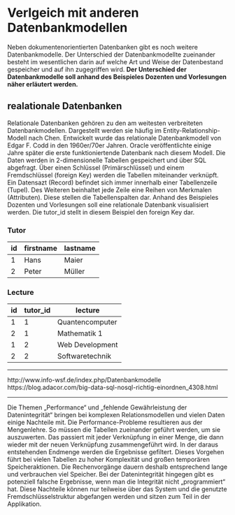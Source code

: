 # Verlgeich mit anderen Datenbankmodellen


Neben dokumentenorientierten Datenbanken gibt es noch weitere Datenbankmodelle. Der Unterschied der Datenbankmodellte zueinander besteht im wesentlichen darin auf welche Art und Weise der Datenbestand gespeicher und auf ihn zugegriffen wird. **Der Unterschied der Datenbankmodelle soll anhand des  Beispieles Dozenten und Vorlesungen näher erläutert werden.**

## realationale Datenbanken

Relationale Datenbanken gehören zu den am weitesten verbreiteten Datenbankmodellen. Dargestellt werden sie häufig im Entity-Relationship-Modell nach Chen. Entwickelt wurde das relationale Datenbankmodell von Edgar F. Codd in den 1960er/70er Jahren. Oracle veröffentlichte einige Jahre später die erste funktioniertende Datenbank nach diesem Modell. Die Daten werden in 2-dimensionelle Tabellen gespeichert und über SQL abgefragt. Über einen Schlüssel (Primärschlüssel) und einem Fremdschlüssel (foreign Key) werden die Tabellen miteinander verknüpft. Ein Datensazt (Record) befindet sich immer innerhalb einer Tabellenzeile (Tupel). Des Weiteren beinhaltet jede Zeile eine Reihen von Merkmalen (Attributen). Diese stellen die Tabellenspalten dar. Anhand des Beispieles Dozenten und Vorlesungen soll eine relationale Datenbank visualisiert werden. Die tutor_id stellt in diesem Beispiel den foreign Key dar.

### Tutor

| id | firstname	| lastname 	|
|----|----------	|------------	|
| 1  | Hans   	| Maier		|
| 2  | Peter	 	| Müller		|

### Lecture

| id | tutor_id	| lecture				|
|----|----------	|-------------------|
| 1  | 1  		| Quantencomputer  	|
| 2  | 1 			| Mathematik 1  		|
| 1  | 2  		| Web Development  	|
| 2  | 2 			| Softwaretechnik 	|



<hr>
http://www.info-wsf.de/index.php/Datenbankmodelle <br>
https://blog.adacor.com/big-data-sql-nosql-richtig-einordnen_4308.html

<hr>




Die Themen „Performance“ und „fehlende Gewährleistung der Datenintegrität“ bringen bei komplexen Relationsmodellen und vielen Daten einige Nachteile mit. Die Performance-Probleme resultieren aus der Mengenlehre. So müssen die Tabellen zueinander geführt werden, um sie auszuwerten. Das passiert mit jeder Verknüpfung in einer Menge, die dann wieder mit der neuen Verknüpfung zusammengeführt wird. In der daraus entstehenden Endmenge werden die Ergebnisse gefiltert. Dieses Vorgehen führt bei vielen Tabellen zu hoher Komplexität und großen temporären Speicheraktionen. Die Rechenvorgänge dauern deshalb entsprechend lange und verbrauchen viel Speicher. Bei der Datenintegrität hingegen gibt es potenziell falsche Ergebnisse, wenn man die Integrität nicht „programmiert“ hat. Diese Nachteile können nur teilweise über das System und die genutzte Fremdschlüsselstruktur abgefangen werden und sitzen zum Teil in der Applikation.